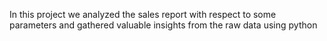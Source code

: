 In this project we analyzed the sales report with respect to some parameters and gathered valuable insights from the raw data using python 
